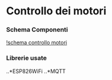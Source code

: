 # Controllo dei motori

### Schema Componenti
[!schema controllo motori](https://github.com/JohnatanHale/NemoVT-robot-scripts/blob/master/images/controllo_motori_schema.jpg)

### Librerie usate
..*ESP826WiFi
..*MQTT